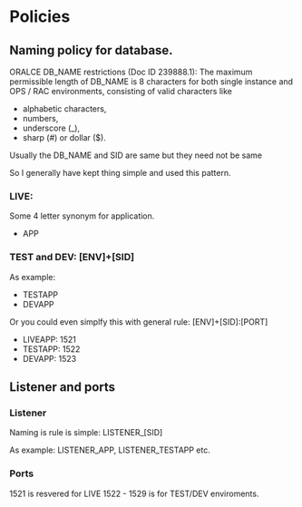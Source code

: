 # Policies  


## Naming policy for database.

ORALCE DB_NAME restrictions (Doc ID 239888.1): 
 The maximum permissible length of DB_NAME is 8 characters for both single instance and 
 OPS / RAC environments, consisting of valid characters like
 -  alphabetic characters, 
 -  numbers, 
 -  underscore (_),  
 -  sharp (#) or dollar ($).

Usually the DB_NAME and SID are same but they need not be same


So I generally have kept thing simple and used this pattern.


### LIVE:
Some 4 letter synonym for application.

- APP

### TEST and DEV: [ENV]+[SID]

As example: 
- TESTAPP
- DEVAPP

Or you could even simplfy this with general rule: [ENV]+[SID]:[PORT]

- LIVEAPP: 1521
- TESTAPP: 1522
- DEVAPP: 1523

## Listener and ports

### Listener

Naming is rule is simple: LISTENER_[SID]

As example: LISTENER_APP, LISTENER_TESTAPP etc.

### Ports
1521 is resvered for LIVE
1522 - 1529 is for TEST/DEV enviroments.

